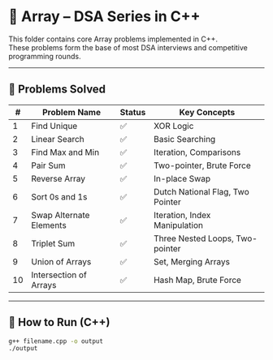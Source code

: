 # 📁 Array – DSA Series in C++

This folder contains core Array problems implemented in C++.  
These problems form the base of most DSA interviews and competitive programming rounds.

---

## 📌 Problems Solved

| #  | Problem Name             | Status | Key Concepts |
|----|--------------------------|--------|--------------|
| 1  | Find Unique              | ✅     | XOR Logic |
| 2  | Linear Search            | ✅     | Basic Searching |
| 3  | Find Max and Min         | ✅     | Iteration, Comparisons |
| 4  | Pair Sum                 | ✅     | Two-pointer, Brute Force |
| 5  | Reverse Array            | ✅     | In-place Swap |
| 6  | Sort 0s and 1s           | ✅     | Dutch National Flag, Two Pointer |
| 7  | Swap Alternate Elements  | ✅     | Iteration, Index Manipulation |
| 8  | Triplet Sum              | ✅     | Three Nested Loops, Two-pointer |
| 9  | Union of Arrays          | ✅     | Set, Merging Arrays |
| 10 | Intersection of Arrays   | ✅     | Hash Map, Brute Force |

---

## 🧠 How to Run (C++)

```bash
g++ filename.cpp -o output
./output
